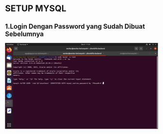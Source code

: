 # SETUP MYSQL

## 1.Login Dengan Password yang Sudah Dibuat Sebelumnya
![](https://github.com/Angga6699/Devops/blob/master/Stage%202/Week%201/Poto%20Day%202/1.png)
